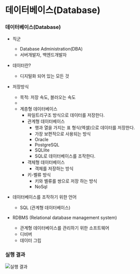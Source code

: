 # 데이터베이스(Database)
  
### 데이터베이스(Database)
- 직군
  - Database Administration(DBA)
  - 서버개발자, 백엔드개발자
- 데이터란?
  - 디지털화 되어 있는 모든 것

- 저장방식
  - 목적: 저장 속도, 블러오는 속도
  - 
  - 계층형 데이터베이스
    - 파일트리구조 방식으로 데이터를 저장한다.
    - 관계형 데이터베이스
      - 행과 열을 가지는 표 형식(엑셀)으로 데이터를 저장한다.
      - 가장 보편적으로 사용되는 방식
      - Oracle
      - PostgreSQL
      - SQLlite 
      - SQL로 데이터베이스를 조작한다.
    - 객체형 데이터베이스
      - 객체를 저장하는 방식
    - 키-벨류 방식
      - 키와 벨류를 쌍으로 저장 하는 방식
      - NoSql
- 데이터베이스를 조작하기 위한 언어
  - SQL (관계형 데이터베이스)

- RDBMS (Relational database management system)
  - 관계형 데이터베이스를 관리하기 위한 소프트웨어
  - 디비버
  - 데이터 그립
  
### 실행 결과
![실행 결과](./%EA%B2%B0%EA%B3%BC.png)